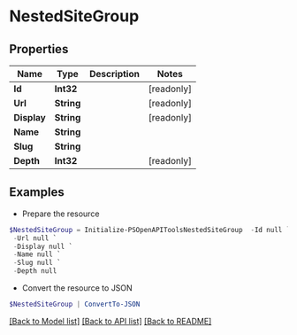 # NestedSiteGroup
## Properties

Name | Type | Description | Notes
------------ | ------------- | ------------- | -------------
**Id** | **Int32** |  | [readonly] 
**Url** | **String** |  | [readonly] 
**Display** | **String** |  | [readonly] 
**Name** | **String** |  | 
**Slug** | **String** |  | 
**Depth** | **Int32** |  | [readonly] 

## Examples

- Prepare the resource
```powershell
$NestedSiteGroup = Initialize-PSOpenAPIToolsNestedSiteGroup  -Id null `
 -Url null `
 -Display null `
 -Name null `
 -Slug null `
 -Depth null
```

- Convert the resource to JSON
```powershell
$NestedSiteGroup | ConvertTo-JSON
```

[[Back to Model list]](../README.md#documentation-for-models) [[Back to API list]](../README.md#documentation-for-api-endpoints) [[Back to README]](../README.md)

